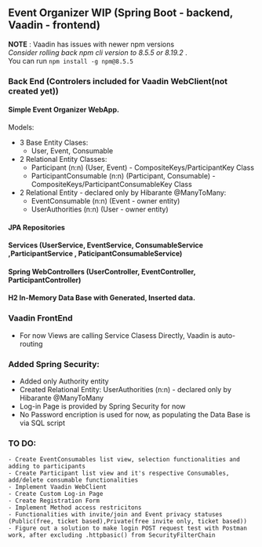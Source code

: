 ﻿## Event Organizer WIP (Spring Boot - backend, Vaadin - frontend)
**NOTE** : Vaadin has issues with newer npm versions <br>
_Consider rolling back npm cli version to 8.5.5 or 8.19.2_ . <br>
You can run `npm install -g npm@8.5.5`
### Back End (Controlers included for Vaadin WebClient(not created yet)) 
#### Simple Event Organizer WebApp. 
Models:
- 3 Base Entity Clases:
	 - User, Event, Consumable
- 2 Relational Entity Classes:
	 - Participant (n:n) (User, Event) - CompositeKeys/ParticipantKey Class
	 - ParticipantConsumable (n:n) (Participant, Consumable) - CompositeKeys/ParticipantConsumableKey Class
- 2 Relational Entity - declared only by Hibarante @ManyToMany:
	 - EventConsumable (n:n) (Event - owner entity)
	 - UserAuthorities (n:n) (User - owner entity)
#### JPA Repositories
#### Services (UserService, EventService, ConsumableService ,ParticipantService , PaticipantConsumableService)
#### Spring WebControllers (UserController, EventController, ParticipantController)
#### H2 In-Memory Data Base with Generated, Inserted data.

### Vaadin FrontEnd
- For now Views are calling Service Clasess Directly, Vaadin is auto-routing

### Added Spring Security:
- Added only Authority entity
- Created Relational Entity: UserAuthorities (n:n) - declared only by Hibarante @ManyToMany
- Log-in Page is provided by Spring Security for now
- No Password encription is used for now, as populating the Data Base is via SQL script

### TO DO:
	- Create EventConsumables list view, selection functionalities and adding to participants
	- Create Participant list view and it's respective Consumables, add/delete consumable functionalities
	- Implement Vaadin WebClient
	- Create Custom Log-in Page
	- Create Registration Form
	- Implement Method access restricitons
	- Functionalities with invite/join and Event privacy statuses (Public(free, ticket based),Private(free invite only, ticket based))
	- Figure out a solution to make login POST request test with Postman work, after excluding .httpbasic() from SecurityFilterChain
	



